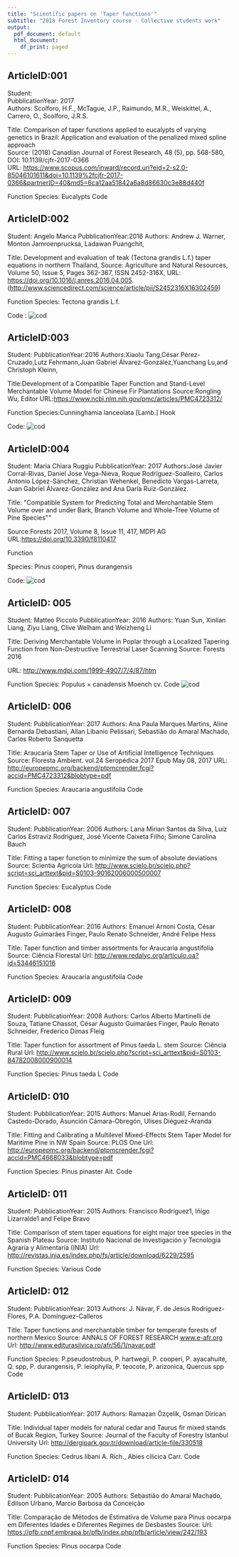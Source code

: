 ```yaml
---
title: "Scientific papers on 'Taper functions'"
subtitle: "2018 Forest Inventory course - Collective students work"
output:
  pdf_document: default
  html_document:
    df_print: paged
---
```


## ArticleID:001
Student:   
PubblicationYear: 2017  
Authors: Scolforo, H.F., McTague, J.P., Raimundo, M.R., Weiskittel, A., Carrero, O., Scolforo, J.R.S.  

Title: Comparison of taper functions applied to eucalypts of varying genetics in Brazil: Application and evaluation of the penalized mixed spline approach  
Source: (2018) Canadian Journal of Forest Research, 48 (5), pp. 568-580, DOI: 10.1139/cjfr-2017-0366  
URL: https://www.scopus.com/inward/record.uri?eid=2-s2.0-85046101611&doi=10.1139%2fcjfr-2017-0366&partnerID=40&md5=6ca12aa51842a6a8d86630c3e88d440f  

Function
Species: Eucalypts
Code

## ArticleID:002
Student: Angelo Manca
PubblicationYear:2016
Authors: Andrew J. Warner, Monton Jamroenprucksa, Ladawan Puangchit,

Title: Development and evaluation of teak (Tectona grandis L.f.) taper equations in northern Thailand,
Source: Agriculture and Natural Resources, Volume 50, Issue 5, Pages 362-367, ISSN 2452-316X,
URL:  https://doi.org/10.1016/j.anres.2016.04.005.
(http://www.sciencedirect.com/science/article/pii/S2452316X16302459)

Function
Species: Tectona grandis L.f.

Code : 
![cod](2016WarnerEtAl.png)

## ArticleID:003
Student: 
PubblicationYear:2016
Authors:Xiaolu Tang,César Pérez-Cruzado,Lutz Fehrmann,Juan Gabriel Álvarez-González,Yuanchang Lu,and Christoph Kleinn,

Title:Development of a Compatible Taper Function and Stand-Level Merchantable Volume Model for Chinese Fir Plantations
Source:Rongling Wu, Editor
URL:https://www.ncbi.nlm.nih.gov/pmc/articles/PMC4723312/

Function
Species:Cunninghamia lanceolata [Lamb.] Hook

Code: 
![cod](2016TangEtAl.png)


## ArticleID:004
Student: Maria Chiara Ruggiu
PubblicationYear: 2017
Authors:José Javier Corral-Rivas, Daniel Jose Vega-Nieva, Roque Rodríguez-Soalleiro, Carlos Antonio López-Sánchez, Christian Wehenkel, Benedicto Vargas-Larreta, Juan Gabriel Álvarez-González and Ana Daría Ruiz-González.

Title: "Compatible System for Predicting Total and Merchantable Stem Volume over and under Bark, Branch Volume and Whole-Tree Volume of Pine Species""

Source:Forests 2017, Volume 8, Issue 11, 417, MDPI AG
URL:https://doi.org/10.3390/f8110417

Function

Species: Pinus cooperi, Pinus durangensis

Code: 
![cod](2017Corral-RivasEtAlOb.png)

## ArticleID: 005
Student: Matteo Piccolo
PubblicationYear: 2016
Authors: Yuan Sun, Xinlian Liang, Ziyu Liang, Clive Welham and Weizheng Li

Title: Deriving Merchantable Volume in Poplar through a Localized Tapering Function from Non-Destructive Terrestrial Laser Scanning
Source: Forests 2016

URL: http://www.mdpi.com/1999-4907/7/4/87/htm

Function
Species: Populus × canadensis Moench cv.
Code
![cod](2016Sunetal.png)

## ArticleID: 006
Student: 
PubblicationYear: 2017
Authors: Ana Paula Marques Martins, Aline Bernarda Debastiani, Allan Libanio Pelissari, Sebastião do Amaral Machado, Carlos Roberto Sanquetta

Title: Araucaria Stem Taper or Use of Artificial Intelligence Techniques
Source: Floresta Ambient. vol.24  Seropédica  2017  Epub May 08, 2017
URL: http://europepmc.org/backend/ptpmcrender.fcgi?accid=PMC4723312&blobtype=pdf

Function
Species: Araucaria angustifolia
Code


## ArticleID: 007
Student: 
PubblicationYear: 2006
Authors: Lana Mirian Santos da Silva, Luiz Carlos Estraviz Rodriguez, José Vicente Caixeta Filho; Simone Carolina Bauch

Title: Fitting a taper function to minimize the sum of absolute deviations
Source: Scientia Agricola
Url: http://www.scielo.br/scielo.php?script=sci_arttext&pid=S0103-90162006000500007

Function
Species: Eucalyptus
Code


## ArticleID: 008
Student: 
PubblicationYear: 2016
Authors: Emanuel Arnoni Costa, César Augusto Guimarães Finger, Paulo Renato Schneider, André Felipe Hess

Title: Taper function and timber assortments for Araucaria angustifolia
Source: Ciência Florestal
Url: http://www.redalyc.org/articulo.oa?id=53446151016

Function
Species: Araucaria angustifolia
Code


## ArticleID: 009
Student: 
PubblicationYear: 2008
Authors: Carlos Alberto Martinelli de Souza, Tatiane Chassot, César Augusto Guimarães Finger, Paulo Renato Schneider, Frederico Dimas Fleig

Title: Taper function for assortment of Pinus taeda L. stem
Source: Ciência Rural
Url: http://www.scielo.br/scielo.php?script=sci_arttext&pid=S0103-84782008000900014

Function
Species: Pinus taeda L
Code


## ArticleID: 010
Student: 
PubblicationYear: 2015
Authors: Manuel Arias-Rodil, Fernando Castedo-Dorado, Asunción Cámara-Obregón, Ulises Diéguez-Aranda

Title: Fitting and Calibrating a Multilevel Mixed-Effects Stem Taper Model for Maritime Pine in NW Spain
Source: PLOS One
Url: http://europepmc.org/backend/ptpmcrender.fcgi?accid=PMC4668033&blobtype=pdf

Function
Species: Pinus pinaster Ait.
Code


## ArticleID: 011
Student: 
PubblicationYear: 2015
Authors: Francisco Rodríguez1, Iñigo Lizarralde1 and Felipe Bravo

Title: Comparison of stem taper equations for eight major tree species in the Spanish Plateau
Source: Instituto Nacional de Investigación y Tecnología Agraria y Alimentaria (INIA)
Url: http://revistas.inia.es/index.php/fs/article/download/6229/2595

Function
Species: Various
Code


## ArticleID: 012
Student: 
PubblicationYear: 2013
Authors: J. Návar, F. de Jesús Rodríguez-Flores, P.A. Domínguez-Calleros

Title: Taper functions and merchantable timber for temperate forests of northern Mexico
Source: ANNALS OF FOREST RESEARCH www.e-afr.org
Url: http://www.editurasilvica.ro/afr/56/1/navar.pdf

Function
Species: P.pseudostrobus, P. hartwegii, P. cooperi, P. ayacahuite, Q. spp, P. durangensis, P. leiophylla, P. teocote, P. arizonica, Quercus spp
Code


## ArticleID: 013
Student: 
PubblicationYear: 2017
Authors: Ramazan Özçelik, Osman Dirican 


Title: Individual taper models for natural cedar and Taurus fir mixed stands of Bucak Region, Turkey
Source: Journal of the Faculty of Forestry Istanbul University
Url: http://dergipark.gov.tr/download/article-file/330518

Function
Species: Cedrus libani A. Rich., Abies cilicica Carr.
Code


## ArticleID: 014
Student: 
PubblicationYear: 2005
Authors: Sebastião do Amaral Machado, Edilson Urbano, Marcio Barbosa da Conceição

Title: Comparação de Métodos de Estimativa de Volume para Pinus oocarpa em Diferentes Idades e Diferentes Regimes de Desbastes
Source: 
Url: https://pfb.cnpf.embrapa.br/pfb/index.php/pfb/article/view/242/193

Function
Species: Pinus oocarpa
Code


